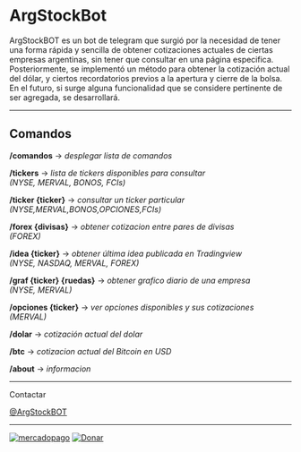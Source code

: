 # ArgStockBot

ArgStockBOT es un bot de telegram que surgió por la necesidad de tener una forma rápida y sencilla de obtener cotizaciones actuales de ciertas empresas argentinas, sin tener que consultar en una página especifica. Posteriormente, se implementó un método para obtener la cotización actual del dólar, y ciertos recordatorios previos a la apertura y cierre de la bolsa. En el futuro, si surge alguna funcionalidad que se considere pertinente de ser agregada, se desarrollará.

<hr>

## Comandos

**/comandos** -> _desplegar lista de comandos_

**/tickers** -> _lista de tickers disponibles para consultar <br>(NYSE, MERVAL, BONOS, FCIs)_

**/ticker {ticker}** -> _consultar un ticker particular <br>(NYSE,MERVAL,BONOS,OPCIONES,FCIs)_

**/forex {divisas}** -> _obtener cotizacion entre pares de divisas <br>(FOREX)_

**/idea {ticker}** -> _obtener última idea publicada en Tradingview <br>(NYSE, NASDAQ, MERVAL, FOREX)_

**/graf {ticker} {ruedas}** -> _obtener grafico diario de una empresa <br>(NYSE, MERVAL)_

**/opciones {ticker}** -> _ver opciones disponibles y sus cotizaciones <br>(MERVAL)_

**/dolar** -> _cotización actual del dolar_

**/btc** -> _cotizacion actual del Bitcoin en USD_

**/about** -> _informacion_

<hr>

Contactar <br>

[@ArgStockBOT](https://telegram.me/ArgStockBot)

<hr>

[![mercadopago](https://img.shields.io/badge/Donar-MercadoPago-green)](https://www.mercadopago.com.ar/checkout/v1/redirect?pref_id=83617641-ae4ea1f1-0674-4ddb-bde5-227c20187147)
[![Donar](https://img.shields.io/badge/Donar-PayPal-green.svg)](https://www.paypal.com/cgi-bin/webscr?cmd=_donations&business=WQWFXA3P3NP8E&currency_code=USD&source=url)
